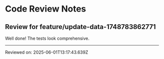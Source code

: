 # Code Review Notes

## Review for feature/update-data-1748783862771

Well done! The tests look comprehensive.

---
Reviewed on: 2025-06-01T13:17:43.639Z